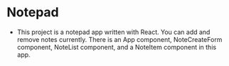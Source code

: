 # Notepad
- This project is a notepad app written with React. You can add and remove notes currently. There is an App component, NoteCreateForm component, NoteList component, and a NoteItem component in this app.
